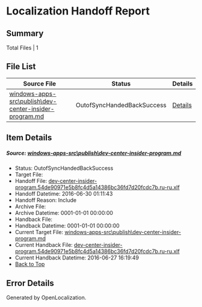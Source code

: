 # <a name='report-top'></a> Localization Handoff Report

## Summary
 Total Files | 1

## File List
 Source File | Status | Details 
 ----------- | ------ | ------- 
 [windows-apps-src\publish\dev-center-insider-program.md](https://github.com/Microsoft/windows-apps/blob/7da709182c223810ac8cab203cea17f59615f2aa/windows-apps-src/publish/dev-center-insider-program.md) | OutofSyncHandedBackSuccess | [Details](#6aec19a0ec9cb401bccbafaf7df45e989a4292d43598)

## Item Details
##### <a name='6aec19a0ec9cb401bccbafaf7df45e989a4292d43598'></a> Source: [windows-apps-src\publish\dev-center-insider-program.md](https://github.com/Microsoft/windows-apps/blob/7da709182c223810ac8cab203cea17f59615f2aa/windows-apps-src/publish/dev-center-insider-program.md)
* Status: OutofSyncHandedBackSuccess
* Target File: 
* Handoff File: [dev-center-insider-program.54de90971e5b8fc4d5a14386bc36fd7d20fcdc7b.ru-ru.xlf](https://github.com/Microsoft/WDG.handoff/blob/d498509ae9608163d920b6f3aa82ccc45c8c21fa/ol-handoff/Microsoft/windows-apps.ru-ru/master/dev-center-insider-program.54de90971e5b8fc4d5a14386bc36fd7d20fcdc7b.ru-ru.xlf)
* Handoff Datetime: 2016-06-30 01:11:43
* Handoff Reason: Include
* Archive File: 
* Archive Datetime: 0001-01-01 00:00:00
* Handback File: 
* Handback Datetime: 0001-01-01 00:00:00
* Current Target File: [windows-apps-src\publish\dev-center-insider-program.md](https://github.com/Microsoft/windows-apps.ru-ru/blob/8ad3aeb56058f95ad343bcb1e9e8a2192ede0a07/windows-apps-src/publish/dev-center-insider-program.md)
* Current Handback File: [dev-center-insider-program.54de90971e5b8fc4d5a14386bc36fd7d20fcdc7b.ru-ru.xlf](https://github.com/Microsoft/WDG.handback/blob/d7f038e1ef63ee502e4122eebc3a20cc105cb919/ol-handback/Microsoft/windows-apps.ru-ru/master/dev-center-insider-program.54de90971e5b8fc4d5a14386bc36fd7d20fcdc7b.ru-ru.xlf)
* Current Handback Datetime: 2016-06-27 16:19:49
* [Back to Top](#report-top)


## Error Details

Generated by OpenLocalization.
